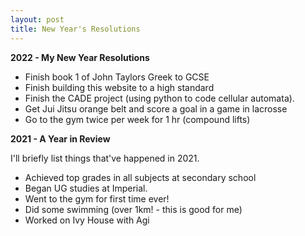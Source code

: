 ```yaml
---
layout: post
title: New Year's Resolutions
---
```

**2022 - My New Year Resolutions**
- Finish book 1 of John Taylors Greek to GCSE
- Finish building this website to a high standard
- Finish the CADE project (using python to code cellular automata).
- Get Jui Jitsu orange belt and score a goal in a game in lacrosse
- Go to the gym twice per week for 1 hr (compound lifts)

**2021 - A Year in Review**

I'll briefly list things that've happened in 2021.
- Achieved top grades in all subjects at secondary school
- Began UG studies at Imperial.
- Went to the gym for first time ever!
- Did some swimming (over 1km! - this is good for me)
- Worked on Ivy House with Agi
